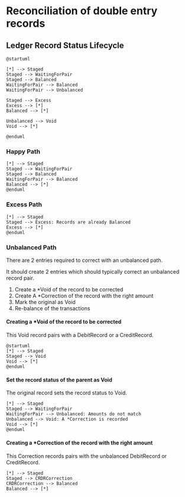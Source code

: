 # Reconciliation of double entry records

## Ledger Record Status Lifecycle

```plantuml
@startuml

[*] --> Staged
Staged --> WaitingForPair
Staged --> Balanced
WaitingForPair --> Balanced
WaitingForPair --> Unbalanced

Staged --> Excess
Excess --> [*]
Balanced --> [*]

Unbalanced --> Void
Void --> [*]

@enduml
```

### Happy Path

```plantuml
[*] --> Staged
Staged --> WaitingForPair
Staged --> Balanced
WaitingForPair --> Balanced
Balanced --> [*]
@enduml
```

### Excess Path

```plantuml
[*] --> Staged
Staged --> Excess: Records are already Balanced
Excess --> [*]
@enduml
```

### Unbalanced Path

There are 2 entries required to correct with an unbalanced path.

It should create 2 entries which should typically correct an unbalanced record pair.

1. Create a *Void of the record to be corrected
2. Create A *Correction of the record with the right amount
3. Mark the original as Void
4. Re-balance of the transactions

#### Creating a *Void of the record to be corrected

This Void record pairs with a DebitRecord or a CreditRecord.

```plantuml
@startuml
[*] --> Staged
Staged --> Void
Void --> [*]
@enduml
```

#### Set the record status of the parent as Void

The original record sets the record status to Void.

```plantuml
[*] --> Staged
Staged --> WaitingForPair
WaitingForPair --> Unbalanced: Amounts do not match
Unbalanced --> Void: A *Correction is recorded
Void --> [*]
@enduml
```

#### Creating a *Correction of the record with the right amount

This Correction records pairs with the unbalanced DebitRecord or CreditRecord.

```plantuml
[*] --> Staged
Staged --> CRDRCorrection
CRDRCorrection --> Balanced
Balanced --> [*]
```
